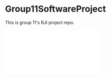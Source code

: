 # Group11SoftwareProject
This is group 11's RJI project repo.

![UC1](/MarkdownUCD/UCLogInUpload.md)
